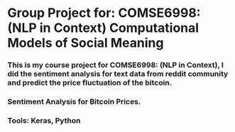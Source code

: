 # Group Project for: COMSE6998:  (NLP in Context) Computational Models of Social Meaning
### This is my course project for COMSE6998: (NLP in Context), I did the sentiment analysis for text data from reddit community and predict the price fluctuation of the bitcoin.

### Sentiment Analysis for Bitcoin Prices.

### Tools: Keras, Python





